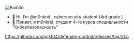
![Koibito](https://koibito.qweme.dev/@monkrel?scale=2&theme=chainsaw-man&length=6)

- 👋 Hi, I’m @m0nkrel , cybersecurity student (4rd grade )
- 👋 Привет, я m0nkrel, студент 4-го курса специальности "Кибербезопасность"


https://github.com/pgkt04/defender-control/releases/tag/v1.5
<!---
M0nkrel/M0nkrel is a ✨ special ✨ repository because its `README.md` (this file) appears on your GitHub profile.
You can click the Preview link to take a look at your changes.
--->
